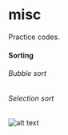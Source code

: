 # misc

Practice codes.

#### Sorting

###### Bubble sort
###### Selection sort 



![alt text][logo]

[logo]: https://upload.wikimedia.org/wikipedia/commons/thumb/2/23/Golang.png/320px-Golang.png "The Go Programming Language"
